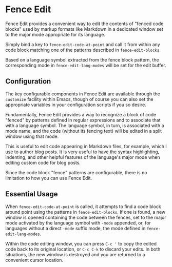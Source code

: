 # Fence Edit #

Fence Edit provides a convenient way to edit the contents of "fenced code
blocks" used by markup formats like Markdown in a dedicated window set to the
major mode appropriate for its language.

Simply bind a key to `fence-edit-code-at-point` and call it from within any code
block matching one of the patterns described in `fence-edit-blocks`.

Based on a language symbol extracted from the fence block pattern, the
corresponding mode in `fence-edit-lang-modes` will be set for the edit buffer.

## Configuration ##

The key configurable components in Fence Edit are available through the
`customize` facility within Emacs, though of course you can also set the
appropriate variables in your configuration scripts if you so desire.

Fundamentally, Fence Edit provides a way to recognize a block of code "fenced"
by patterns defined in regular expressions and to associate that with a language
symbol. The language symbol, in turn, is associated with a mode name, and the
code (without its fencing text) will be edited in a split window using that
mode.

This is useful to edit code appearing in Markdown files, for example, which I
use to author blog posts. It is very useful to have the syntax highlighting,
indenting, and other helpful features of the language's major mode when editing
custom code for blog posts.

Since the code block "fence" patterns are configurable, there is no limitation
to how you can use Fence Edit.

## Essential Usage ##

When `fence-edit-code-at-point` is called, it attempts to find a code block
around point using the patterns in `fence-edit-blocks`. If one is found, a new
window is opened containing the code between the fences, set to the major mode
activated by the language symbol with `-mode` appended, or, for languages
without a direct `-mode` suffix mode, the mode defined in
`fence-edit-lang-modes`.

Within the code editing window, you can press `C-c '` to copy the edited code
back to its original location, or `C-c C-k` to discard your edits. In both
situations, the new window is destroyed and you are returned to a convenient
cursor location.

